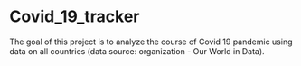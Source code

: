 # Covid_19_tracker
The goal of this project is to analyze the course of Covid 19 pandemic using data on all countries (data source: organization - Our World in Data).

